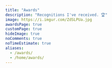 ```yaml
---
title: "Awards"
description: "Recognitions I've received. 🏆️"
image: https://i.imgur.com/ZdSLPUa.jpg
awardsPage: true
customPage: true
hideImage: true
noComments: true
noTimeEstimate: true
aliases:
  - /awards/
  - /home/awards/
---
```

